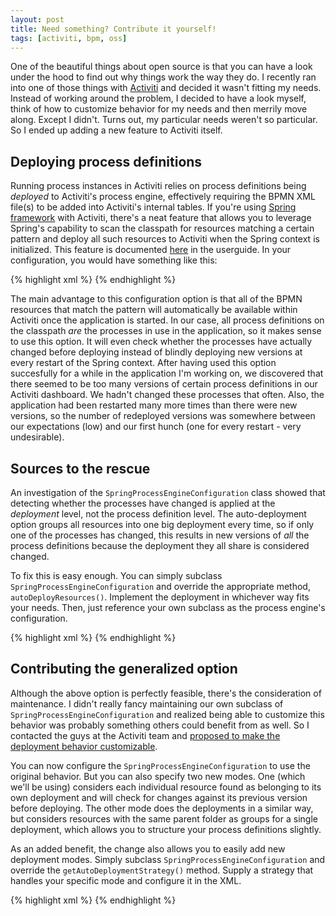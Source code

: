 ```yaml
---
layout: post
title: Need something? Contribute it yourself!
tags: [activiti, bpm, oss]
---
```


One of the beautiful things about open source is that you can have a look under the hood to find out why things work the way they do. I recently ran into one of those things with [Activiti](http://activiti.org) and decided it wasn't fitting my needs. Instead of working around the problem, I decided to have a look myself, think of how to customize behavior for my needs and then merrily move along. Except I didn't. Turns out, my particular needs weren't so particular. So I ended up adding a new feature to Activiti itself.

## Deploying process definitions

Running process instances in Activiti relies on process definitions being *deployed* to Activiti's process engine, effectively requiring the BPMN XML file(s) to be added into Activiti's internal tables. If you're using [Spring framework](http://springframework.org) with Activiti, there's a neat feature that allows you to leverage Spring's capability to scan the classpath for resources matching a certain pattern and deploy all such resources to Activiti when the Spring context is initialized. This feature is documented [here](http://activiti.org/userguide/index.html#N109AE) in the userguide. In your configuration, you would have something like this:

{% highlight xml %}
<bean id="processEngineConfiguration" 
      class="org.activiti.spring.SpringProcessEngineConfiguration">
	<property name="deploymentResources" value="classpath*:/*.bpmn" />
</bean>
{% endhighlight %}

The main advantage to this configuration option is that all of the BPMN resources that match the pattern will automatically be available within Activiti once the application is started. In our case, all process definitions on the classpath *are* the processes in use in the application, so it makes sense to use this option. It will even check whether the processes have actually changed before deploying instead of blindly deploying new versions at every restart of the Spring context. After having used this option succesfully for a while in the application I'm working on, we discovered that there seemed to be too many versions of certain process definitions in our Activiti dashboard. We hadn't changed these processes that often. Also, the application had been restarted many more times than there were new versions, so the number of redeployed versions was somewhere between our expectations (low) and our first hunch (one for every restart - very undesirable).

## Sources to the rescue

An investigation of the <code>SpringProcessEngineConfiguration</code> class showed that detecting whether the processes have changed is applied at the *deployment* level, not the process definition level. The auto-deployment option groups all resources into one big deployment every time, so if only one of the processes has changed, this results in new versions of *all* the process definitions because the deployment they all share is considered changed.

To fix this is easy enough. You can simply subclass <code>SpringProcessEngineConfiguration</code> and override the appropriate method, <code>autoDeployResources()</code>. Implement the deployment in whichever way fits your needs. Then, just reference your own subclass as the process engine's configuration.

{% highlight xml %}
<bean id="processEngineConfiguration" 
      class="org.acme.AcmeProcessEngineConfiguration">
	<property name="deploymentResources" value="classpath*:/*.bpmn" />
</bean>
{% endhighlight %}

## Contributing the generalized option

Although the  above option is perfectly feasible, there's the consideration of maintenance. I didn't really fancy maintaining our own subclass of <code>SpringProcessEngineConfiguration</code> and realized being able to customize this behavior was probably something others could benefit from as well. So I contacted the guys at the Activiti team and [proposed to make the deployment behavior customizable](https://github.com/Activiti/Activiti/pull/253). 

You can now configure the <code>SpringProcessEngineConfiguration</code> to use the original behavior. But you can also specify two new modes. One (which we'll be using) considers each individual resource found as belonging to its own deployment and will check for changes against its previous version before deploying. The other mode does the deployments in a similar way, but considers resources with the same parent folder as groups for a single deployment, which allows you to structure your process definitions slightly. 

As an added benefit, the change also allows you to easily add new deployment modes. Simply subclass <code>SpringProcessEngineConfiguration</code> and override the <code>getAutoDeploymentStrategy()</code> method. Supply a strategy that handles your specific mode and configure it in the XML.

{% highlight xml %}
<bean id="processEngineConfiguration" 
      class="org.acme.AcmeProcessEngineConfiguration">
	<property name="deploymentResources" value="classpath*:/*.bpmn" />
	<property name="deploymentMode" value="default | single-resource | resource-parent-folder | my-custom-mode" />
</bean>
{% endhighlight %}